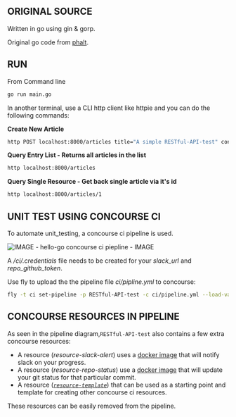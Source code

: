 
## ORIGINAL SOURCE

Written in go using gin &amp; gorp.

Original go code from [phalt](https://github.com/phalt).

## RUN

From Command line

```bash
go run main.go
```

In another terminal, use a CLI http client like httpie and you can do the following commands:

**Create New Article**

```bash
http POST localhost:8000/articles title="A simple RESTful-API-test" content="Hello-World"
```

**Query Entry List - Returns all articles in the list**

```bash
http localhost:8000/articles
```

**Query Single Resource - Get back single article via it's id**

```bash
http localhost:8000/articles/1
```

## UNIT TEST USING CONCOURSE CI

To automate unit_testing, a concourse ci pipeline is used.

![IMAGE - hello-go concourse ci piepline - IMAGE](pics/RESTful-API-test-pipeline.jpg)

A _/ci/.credentials_ file needs to be created for your _slack_url_ and _repo_github_token_.

Use fly to upload the the pipeline file _ci/pipline.yml_ to concourse:

```bash
fly -t ci set-pipeline -p RESTful-API-test -c ci/pipeline.yml --load-vars-from ci/.credentials.yml
```

## CONCOURSE RESOURCES IN PIPELINE

As seen in the pipeline diagram,`RESTful-API-test` also contains a few extra concourse resources:

* A resource (_resource-slack-alert_) uses a [docker image](https://hub.docker.com/r/cfcommunity/slack-notification-resource)
  that will notify slack on your progress.
* A resource (_resource-repo-status_) use a [docker image](https://hub.docker.com/r/dpb587/github-status-resource)
  that will update your git status for that particular commit.
* A resource ([_`resource-template`_](https://github.com/JeffDeCola/resource-template))
  that can be used as a starting point and template for creating other concourse
  ci resources.

These resources can be easily removed from the pipeline.